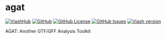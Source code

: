 

# agat

[![ViashHub](https://img.shields.io/badge/ViashHub-agat-7a4baa.png)](https://web.viash-hub.com/packages/agat)
[![GitHub](https://img.shields.io/badge/GitHub-viash--hub%2Fagat-blue.png)](https://github.com/viash-hub/agat)
[![GitHub
License](https://img.shields.io/github/license/viash-hub/agat.png)](https://github.com/viash-hub/agat/blob/main/LICENSE)
[![GitHub
Issues](https://img.shields.io/github/issues/viash-hub/agat.png)](https://github.com/viash-hub/agat/issues)
[![Viash
version](https://img.shields.io/badge/Viash-v0.9.2-blue)](https://viash.io)

AGAT: Another GTF/GFF Analysis Toolkit
